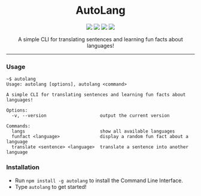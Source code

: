 <h1 align="center">
    AutoLang
 </h1>
 <p align="center">
   <img  src="https://img.shields.io/badge/license-MIT-red">
 <img  src="https://img.shields.io/badge/build-passing-brightgreen">
   <img  src="https://img.shields.io/badge/version-0.0.1-orange">
   <img  src="https://img.shields.io/badge/node-v18.7.0-purple">
 </p>
<p align="center">A simple CLI for translating sentences and learning fun facts about languages!</p>

------------------------------------------------------

### Usage

```
~$ autolang
Usage: autolang [options], autolang <command>

A simple CLI for translating sentences and learning fun facts about languages!

Options:
  -v, --version                    output the current version

Commands:
  langs                            show all available languages
  funfact <language>               display a random fun fact about a language
  translate <sentence> <language>  translate a sentence into another language
```
### Installation

- Run ```npm install -g autolang``` to install the Command Line Interface.
- Type ```autolang``` to get started!